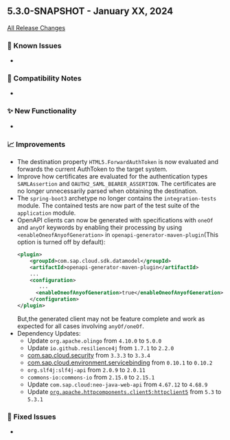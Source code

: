 ## 5.3.0-SNAPSHOT - January XX, 2024

[All Release Changes](https://github.com/SAP/cloud-sdk-java/releases/tag/rel%2F5.X.0)

### 🚧 Known Issues

-

### 🔧 Compatibility Notes

- 

### ✨ New Functionality

- 

### 📈 Improvements

- The destination property `HTML5.ForwardAuthToken` is now evaluated and forwards the current AuthToken to the target system.
- Improve how certificates are evaluated for the authentication types `SAMLAssertion` and `OAUTH2_SAML_BEARER_ASSERTION`.
  The certificates are no longer unnecessarily parsed when obtaining the destination.
- The `spring-boot3` archetype no longer contains the `integration-tests` module. The contained tests are now part of the test suite of the `application` module.
- OpenAPI clients can now be generated with specifications with `oneOf` and `anyOf` keywords by enabling their processing by using `<enableOneofAnyofGeneration>` in `openapi-generator-maven-plugin`(This option is turned off by default):
  ```xml
  <plugin>
      <groupId>com.sap.cloud.sdk.datamodel</groupId>
      <artifactId>openapi-generator-maven-plugin</artifactId>
      ...   
      <configuration>
         ...
        <enableOneofAnyofGeneration>true</enableOneofAnyofGeneration>
      </configuration>
  </plugin>
  ```
  But,the generated client may not be feature complete and work as expected for all cases involving `anyOf/oneOf`.
- Dependency Updates:
  - Update `org.apache.olingo` from `4.10.0` to `5.0.0`
  - Update `io.github.resilience4j` from `1.7.1` to `2.2.0`
  - [com.sap.cloud.security](https://github.com/SAP/cloud-security-xsuaa-integration) from `3.3.3` to `3.3.4`
  - [com.sap.cloud.environment.servicebinding](https://github.com/SAP/btp-environment-variable-access) from `0.10.1` to `0.10.2` 
  - `org.slf4j:slf4j-api` from `2.0.9` to `2.0.11`
  - `commons-io:commons-io` from `2.15.0` to `2.15.1`
  - Update `com.sap.cloud:neo-java-web-api` from `4.67.12` to `4.68.9`
  - Update [`org.apache.httpcomponents.client5:httpclient5`](https://github.com/apache/httpcomponents-client) from `5.3` to `5.3.1`

### 🐛 Fixed Issues

- 
